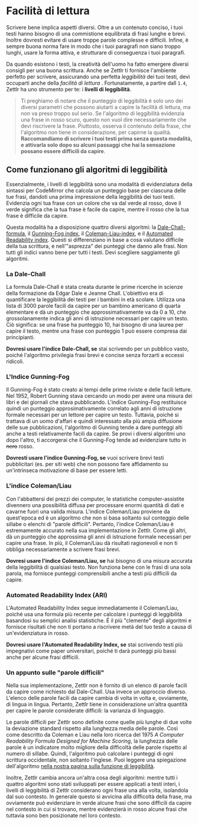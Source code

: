 # Facilità di lettura

Scrivere bene implica aspetti diversi. Oltre a un contenuto conciso, i tuoi testi hanno bisogno di una commistione equilibrata di frasi lunghe e brevi. Inoltre dovresti evitare di usare troppe parole complesse e difficili. Infine, è sempre buona norma fare in modo che i tuoi paragrafi non siano troppo lunghi, usare la forma attiva, e strutturare di conseguenza i tuoi paragrafi.

Da quando esistono i testi, la creatività dell'uomo ha fatto emergere diversi consigli per una buona scrittura. Anche se Zettlr ti fornisce l'ambiente perfetto per scrivere, assicurando una perfetta _leggibilità_ dei tuoi testi, devi occuparti anche della _facilità di lettura_ . Fortunatamente, a partire dall `1.4`, Zettlr ha uno strumento per te: i **livelli di leggibilità**.

> Ti preghiamo di notare che il punteggio di leggibilità è solo uno dei diversi parametri che possono aiutarti a capire la facilità di lettura, ma non va preso troppo sul serio. Se l'algoritmo di leggibilità evidenzia una frase in rosso scuro, questo non vuol dire necessariamente che devi riscrivere la frase. Piuttosto, osserva il contenuto della frase, che l'algoritmo non tiene in considerazione, per capirne la qualità. **Raccomandiamo di scrivere i tuoi testi prima senza questa modalità, e attivarla solo dopo su alcuni passaggi che hai la sensazione possano essere difficili da capire**.


## Come funzionano gli algoritmi di leggibilità

Essenzialmente, i livelli di leggibilità sono una modalità di evidenziatura della sintassi per CodeMirror che calcola un punteggio base per ciascuna delle tue frasi, dandoti una prima impressione della leggibilità dei tuoi testi. Evidenzia ogni tua frase con un colore che va dal verde al rosso, dove il verde significa che la tua frase è facile da capire, mentre il rosso che la tua frase è difficile da capire.

Questa modalità ha a disposizione quattro diversi algoritmi: la [Dale-Chall-formula](https://en.wikipedia.org/wiki/Dale%E2%80%93Chall_readability_formula), il [Gunning-Fog index](https://en.wikipedia.org/wiki/Gunning_fog_index), il [Coleman-Liau-index](https://en.wikipedia.org/wiki/Coleman%E2%80%93Liau_index), e il [Automated Readability index](http://www.readabilityformulas.com/automated-readability-index.php). Questi si differenziano in base a cosa valutano difficile della tua scrittura, e nell'"asprezza" dei punteggi che danno alle frasi. Non tutti gli indici vanno bene per tutti i testi. Devi scegliere saggiamente gli algoritmi.

### La Dale-Chall

La formula Dale-Chall è stata creata durante le prime ricerche in scienze della formazione da Edgar Dale e Jeanne Chall. L'obiettivo era di quantificare la leggibilità dei testi per i bambini in età scolare. Utilizza una lista di 3000 parole facili da capire per un bambino americano di quarta elementare e dà un punteggio che approssimativamente va da 0 a 10, che grossolanamente indica gli anni di istruzione necessari per capire un testo. Ciò significa: se una frase ha punteggio 10, hai bisogno di una laurea per capire il testo, mentre una frase con punteggio 1 può essere compresa dai principianti.

**Dovresi usare l'indice Dale-Chall, se** stai scrivendo per un pubblico vasto, poiché l'algoritmo privilegia frasi brevi e concise senza forzarti a eccessi ridicoli.

### L'Indice Gunning-Fog

Il Gunning-Fog è stato creato ai tempi delle prime riviste e delle facili letture. Nel 1952, Robert Gunning stava cercando un modo per avere una misura dei libri e dei giornali che stava pubblicando. L'indice Gunning-Fog restituisce quindi un punteggio approsimativamente correlato agli anni di istruzione formale necessari per un lettore per capire un testo. Tuttavia, poiché si trattava di un uomo d'affari e quindi interessato alla più ampia diffusione delle sue pubblicazioni, l'algoritmo di Gunning tende a dare punteggi alti anche a testi relativamente facili da capire. Se provi i diversi algoritmi uno dopo l'altro, ti accorgerai che il Gunning-Fog tende ad evidenziare tutto in ~~nero~~ rosso.

**Dovresti usare l'indice Gunning-Fog, se** vuoi scrivere brevi testi pubblicitari (es. per siti web) che non possono fare affidamento su un'intrinseca motivazione di base per essere letti.

### L'indice Coleman/Liau

Con l'abbattersi dei prezzi dei computer, le statistiche computer-assistite divennero una possibilità diffusa per processare enormi quantità di dati e cavarne fuori una valida misura. L'indice Coleman/Liau proviene da quest'epoca ed è un algoritmo che non si basa soltanto sul conteggio delle sillabe o elenchi di "parole difficili". Pertanto, l'indice Coleman/Liau è estremamente accurato nella sua implementazione in Zettlr. Come gli altri, dà un punteggio che approssima gli anni di istruzione formale necessari per capire una frase. In più, il Coleman/Liau dà risultati ragionevoli e non ti obbliga necessariamente a scrivere frasi brevi.

**Dovresi usare l'indice Coleman/Liau, se** hai bisogno di una misura accurata della leggibilità di qualsiasi testo. Non funziona bene con le frasi di una sola parola, ma fornisce punteggi comprensibili anche a testi più difficili da capire.


### Automated Readability Index (ARI)

L'Automated Readability Index segue immediatamente il Coleman/Liau, poiché usa una formula più recente per calcolare i punteggi di leggibilità basandosi su semplici analisi statistiche. É il più "clemente" degli algoritmi e fornisce risultati che non ti portano a riscrivere metà del tuo testo a causa di un'evidenziatura in rosso.

**Dovresi usare l'Automated Readability Index, se** stai scrivendo testi più impegnativi come paper universitari, poiché ti darà punteggi più bassi anche per alcune frasi difficili. 

### Un appunto sulle "parole difficili"

Nella sua implementazione, Zettlr non è fornito di un elenco di parole facili da capire come richiesto dal Dale-Chall. Usa invece un approccio diverso. L'elenco delle parole facili da capire cambia di volta in volta e, ovviamente, di lingua in lingua. Pertanto, Zettlr tiene in considerazione un'altra quantità per capire le parole considerate difficili: la varianza di linguaggio.

Le parole difficili per Zettlr sono definite come quelle più lunghe di due volte la deviazione standard rispetto alla lunghezza media delle parole. Così come descritto da Coleman e Liau nella loro ricerca del 1975 _A Computer Readability Formula Designed for Machine Scoring_, la lunghezza delle parole è un indicatore molto migliore della difficoltà delle parole rispetto al numero di sillabe. Quindi, l'algoritmo può calcolare i punteggi di ogni scrittura occidentale, non soltanto l'inglese. Puoi leggere una spiegazione dell'algoritmo [nella nostra pagina sulla funzione di leggibilità](https://zettlr.com/readability).

Inoltre, Zettlr cambia ancora un'altra cosa degli algoritmi: mentre tutti i quattro algoritmi sono stati sviluppati per essere applicati a testi interi, i livelli di leggibilità di Zettlr considerano ogni frase una alla volta, isolandola dal suo contesto. In generale questo si avvicina alla difficoltà della frase, ma ovviamente può evidenziare in verde alcune frasi che sono difficili da capire nel contesto in cui si trovano, mentre evidenzierà in rosso alcune frasi che tuttavia sono ben posizionate nel loro contesto.